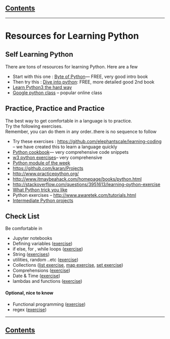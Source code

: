 <link rel='stylesheet' href='assets/css/main.css'/>


## [Contents](summary.md)
---
# Resources for Learning Python

## Self Learning Python
There are tons of resources for learning Python.  Here are a few
- Start with this one :
[Byte of Python](https://www.gitbook.com/book/swaroopch/byte-of-python/details)— FREE, very good intro book
- Then try this : [Dive into python](http://www.diveintopython.net/): FREE, more detailed good 2nd book
- [Learn Python3 the hard way](https://learnpythonthehardway.org/python3/)
- [Google python class](https://developers.google.com/edu/python/?csw=1) – popular online class


## Practice, Practice and Practice
The best way to get comfortable in a language is to practice.  
Try the following exercises.   
Remember,  you can do them in any order..there is no sequence to follow   

- Try these exercises : https://github.com/elephantscale/learning-coding –  we have created this to learn a language quickly
- [Python cookbook](https://github.com/ActiveState/code)— very comprehensive code snippets
- [w3 python exercises](http://www.w3resource.com/python-exercises/)– very comprehensive
- [Python module of the week](https://pymotw.com/3/)
- https://github.com/karan/Projects
- http://www.practicepython.org/
- http://www.itmaybeahack.com/homepage/books/python.html
- http://stackoverflow.com/questions/3951613/learning-python-exercise
- [What Python trick you like](https://www.reddit.com/r/Python/comments/19dir2/whats_the_one_code_snippetpython_tricketc_did_you/?st=jeukm68y&sh=41a7b63b)
- Python exercises – http://www.awaretek.com/tutorials.html
- [Intermediate Python projects](http://wiki.openhatch.org/Intermediate_Python_Workshop/Projects)

## Check List
Be comfortable in
- Jupyter notebooks
- Defining variables ([exercise](https://github.com/elephantscale/learning-coding/blob/master/basics.md))
- if else,   for , while loops ([exercise](https://github.com/elephantscale/learning-coding/blob/master/control.md))
- String ([exercises](https://github.com/elephantscale/learning-coding/blob/master/string.md))
- utilities, random ..etc  ([exercise](https://github.com/elephantscale/learning-coding/blob/master/utilities.md))
- Collections ([list exercise](https://github.com/elephantscale/learning-coding/blob/master/collections-list.md), [map exercise](https://github.com/elephantscale/learning-coding/blob/master/collections-map.md), [set exercise](https://github.com/elephantscale/learning-coding/blob/master/collections-set.md))
- Comprehensions ([exercise](https://github.com/elephantscale/learning-coding/blob/master/comprehensions.md))
- Date & Time ([exercise](https://github.com/elephantscale/learning-coding/blob/master/date-time.md))
- lambdas and functions ([exercise](https://github.com/elephantscale/learning-coding/blob/master/functions.md))

#### Optional, nice to know
- Functional programming ([exercise](https://github.com/elephantscale/learning-coding/blob/master/functional-programming.md))
- regex ([exercise](https://github.com/elephantscale/learning-coding/blob/master/regex.md))

---
## [Contents](summary.md)
